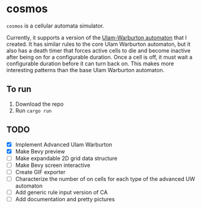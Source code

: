 # cosmos

`cosmos` is a cellular automata simulator.

Currently, it supports a version of the [Ulam-Warburton automaton](https://en.wikipedia.org/wiki/Ulam%E2%80%93Warburton_automaton) that I created. 
It has similar rules to the core Ulam Warburton automaton, but it also has a death timer that forces active cells to die and become inactive after being on for a configurable duration. 
Once a cell is off, it must wait a configurable duration before it can turn back on. This makes more interesting patterns than the base Ulam Warburton automaton. 

## To run
1. Download the repo
2. Run `cargo run`

## TODO
- [x] Implement Advanced Ulam Warburton
- [x] Make Bevy preview
- [ ] Make expandable 2D grid data structure
- [ ] Make Bevy screen interactive
- [ ] Create GIF exporter
- [ ] Characterize the number of on cells for each type of the advanced UW automaton
- [ ] Add generic rule input version of CA
- [ ] Add documentation and pretty pictures